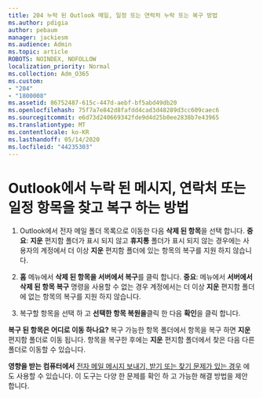 ```yaml
---
title: 204 누락 된 Outlook 메일, 일정 또는 연락처 누락 또는 복구 방법
ms.author: pdigia
author: pebaum
manager: jackiesm
ms.audience: Admin
ms.topic: article
ROBOTS: NOINDEX, NOFOLLOW
localization_priority: Normal
ms.collection: Adm_O365
ms.custom:
- "204"
- "1800008"
ms.assetid: 86752487-615c-447d-aebf-bf5abd49db20
ms.openlocfilehash: 75f7a7e842d8fafdd4cad3d48289d3cc609caec6
ms.sourcegitcommit: e6d73d240669342fde9d4d25b0ee2838b7e43965
ms.translationtype: MT
ms.contentlocale: ko-KR
ms.lasthandoff: 05/14/2020
ms.locfileid: "44235303"
---
```

# <a name="how-to-find-and-recover-missing-messages-contacts-or-calendar-items-in-outlook"></a>Outlook에서 누락 된 메시지, 연락처 또는 일정 항목을 찾고 복구 하는 방법

1. Outlook에서 전자 메일 폴더 목록으로 이동한 다음 **삭제 된 항목**을 선택 합니다. **중요**: **지운** 편지함 폴더가 표시 되지 않고 **휴지통** 폴더가 표시 되지 않는 경우에는 사용자의 계정에서 더 이상 **지운** 편지함 폴더에 있는 항목의 복구를 지원 하지 않습니다.

2. **홈** 메뉴에서 **삭제 된 항목을 서버에서 복구**를 클릭 합니다. **중요**: 메뉴에서 **서버에서 삭제 된 항목 복구** 명령을 사용할 수 없는 경우 계정에서는 더 이상 **지운** 편지함 폴더에 없는 항목의 복구를 지원 하지 않습니다.

3. 복구할 항목을 선택 하 고 **선택한 항목 복원을**클릭 한 다음 **확인**을 클릭 합니다.

**복구 된 항목은 어디로 이동 하나요?** 복구 가능한 항목 폴더에서 항목을 복구 하면 **지운** 편지함 폴더로 이동 됩니다. 항목을 복구한 후에는 **지운** 편지함 폴더에서 찾은 다음 다른 폴더로 이동할 수 있습니다.

**영향을 받는 컴퓨터에서** [전자 메일 메시지 보내기, 받기 또는 찾기 문제가 있는 경우](https://aka.ms/SaRA-OutlookSendReceive) 에도 사용할 수 있습니다. 이 도구는 다양 한 문제를 확인 하 고 가능한 해결 방법을 제안 합니다.
